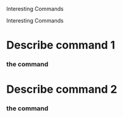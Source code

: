 Interesting Commands

Interesting Commands

# Describe command 1
### the command

# Describe command 2
### the command